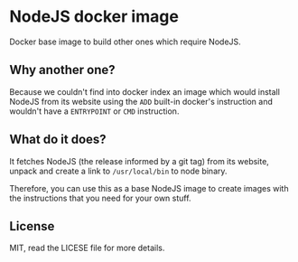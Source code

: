 NodeJS docker image
======================

Docker base image to build other ones which require NodeJS. 


## Why another one?

Because we couldn't find into docker index an image which would install NodeJS from its website using the `ADD` built-in docker's instruction and wouldn't have a `ENTRYPOINT` or `CMD` instruction.

## What do it does?

It fetches NodeJS (the release informed by a git tag) from its website, unpack and create a link to `/usr/local/bin` to node binary.

 Therefore, you can use this as a base NodeJS image to create images with the instructions that you need for your own stuff.

## License

MIT, read the LICESE file for more details.
